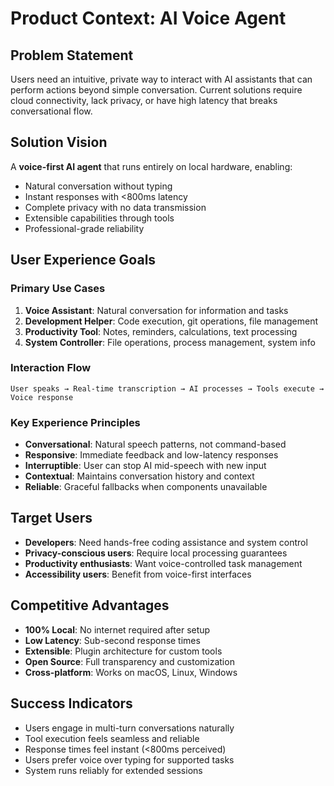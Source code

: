 # Product Context: AI Voice Agent

## Problem Statement
Users need an intuitive, private way to interact with AI assistants that can perform actions beyond simple conversation. Current solutions require cloud connectivity, lack privacy, or have high latency that breaks conversational flow.

## Solution Vision
A **voice-first AI agent** that runs entirely on local hardware, enabling:
- Natural conversation without typing
- Instant responses with <800ms latency
- Complete privacy with no data transmission
- Extensible capabilities through tools
- Professional-grade reliability

## User Experience Goals

### Primary Use Cases
1. **Voice Assistant**: Natural conversation for information and tasks
2. **Development Helper**: Code execution, git operations, file management
3. **Productivity Tool**: Notes, reminders, calculations, text processing
4. **System Controller**: File operations, process management, system info

### Interaction Flow
```
User speaks → Real-time transcription → AI processes → Tools execute → Voice response
```

### Key Experience Principles
- **Conversational**: Natural speech patterns, not command-based
- **Responsive**: Immediate feedback and low-latency responses
- **Interruptible**: User can stop AI mid-speech with new input
- **Contextual**: Maintains conversation history and context
- **Reliable**: Graceful fallbacks when components unavailable

## Target Users
- **Developers**: Need hands-free coding assistance and system control
- **Privacy-conscious users**: Require local processing guarantees
- **Productivity enthusiasts**: Want voice-controlled task management
- **Accessibility users**: Benefit from voice-first interfaces

## Competitive Advantages
- **100% Local**: No internet required after setup
- **Low Latency**: Sub-second response times
- **Extensible**: Plugin architecture for custom tools
- **Open Source**: Full transparency and customization
- **Cross-platform**: Works on macOS, Linux, Windows

## Success Indicators
- Users engage in multi-turn conversations naturally
- Tool execution feels seamless and reliable
- Response times feel instant (<800ms perceived)
- Users prefer voice over typing for supported tasks
- System runs reliably for extended sessions